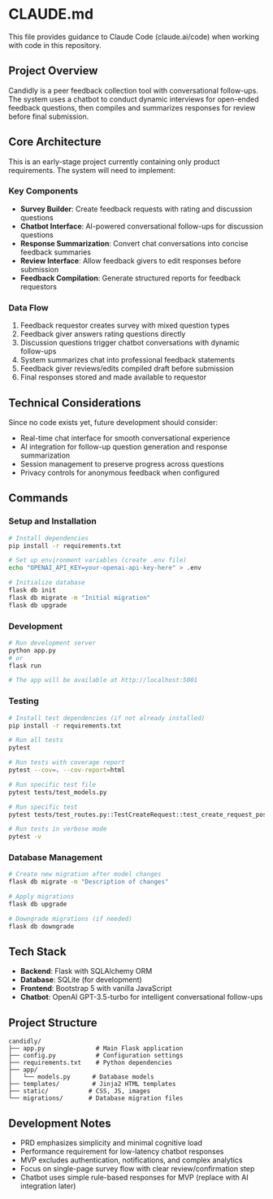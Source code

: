 # CLAUDE.md

This file provides guidance to Claude Code (claude.ai/code) when working with code in this repository.

## Project Overview

Candidly is a peer feedback collection tool with conversational follow-ups. The system uses a chatbot to conduct dynamic interviews for open-ended feedback questions, then compiles and summarizes responses for review before final submission.

## Core Architecture

This is an early-stage project currently containing only product requirements. The system will need to implement:

### Key Components
- **Survey Builder**: Create feedback requests with rating and discussion questions
- **Chatbot Interface**: AI-powered conversational follow-ups for discussion questions  
- **Response Summarization**: Convert chat conversations into concise feedback summaries
- **Review Interface**: Allow feedback givers to edit responses before submission
- **Feedback Compilation**: Generate structured reports for feedback requestors

### Data Flow
1. Feedback requestor creates survey with mixed question types
2. Feedback giver answers rating questions directly
3. Discussion questions trigger chatbot conversations with dynamic follow-ups
4. System summarizes chat into professional feedback statements
5. Feedback giver reviews/edits compiled draft before submission
6. Final responses stored and made available to requestor

## Technical Considerations

Since no code exists yet, future development should consider:
- Real-time chat interface for smooth conversational experience
- AI integration for follow-up question generation and response summarization
- Session management to preserve progress across questions
- Privacy controls for anonymous feedback when configured

## Commands

### Setup and Installation
```bash
# Install dependencies
pip install -r requirements.txt

# Set up environment variables (create .env file)
echo "OPENAI_API_KEY=your-openai-api-key-here" > .env

# Initialize database
flask db init
flask db migrate -m "Initial migration"
flask db upgrade
```

### Development
```bash
# Run development server
python app.py
# or
flask run

# The app will be available at http://localhost:5001
```

### Testing
```bash
# Install test dependencies (if not already installed)
pip install -r requirements.txt

# Run all tests
pytest

# Run tests with coverage report
pytest --cov=. --cov-report=html

# Run specific test file
pytest tests/test_models.py

# Run specific test
pytest tests/test_routes.py::TestCreateRequest::test_create_request_post

# Run tests in verbose mode
pytest -v
```

### Database Management
```bash
# Create new migration after model changes
flask db migrate -m "Description of changes"

# Apply migrations
flask db upgrade

# Downgrade migrations (if needed)
flask db downgrade
```

## Tech Stack

- **Backend**: Flask with SQLAlchemy ORM
- **Database**: SQLite (for development)
- **Frontend**: Bootstrap 5 with vanilla JavaScript
- **Chatbot**: OpenAI GPT-3.5-turbo for intelligent conversational follow-ups

## Project Structure

```
candidly/
├── app.py              # Main Flask application
├── config.py           # Configuration settings
├── requirements.txt    # Python dependencies
├── app/
│   └── models.py      # Database models
├── templates/         # Jinja2 HTML templates
├── static/           # CSS, JS, images
└── migrations/       # Database migration files
```

## Development Notes

- PRD emphasizes simplicity and minimal cognitive load
- Performance requirement for low-latency chatbot responses
- MVP excludes authentication, notifications, and complex analytics
- Focus on single-page survey flow with clear review/confirmation step
- Chatbot uses simple rule-based responses for MVP (replace with AI integration later)